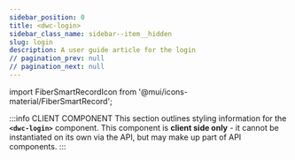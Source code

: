 ```yaml
---
sidebar_position: 0
title: <dwc-login>
sidebar_class_name: sidebar--item__hidden
slug: login
description: A user guide article for the login
// pagination_prev: null
// pagination_next: null
---
```


import FiberSmartRecordIcon from '@mui/icons-material/FiberSmartRecord';

<DocChip chip='shadow' />

:::info CLIENT COMPONENT
This section outlines styling information for the **`<dwc-login>`** component. This component is **client side only** - it cannot be instantiated on its own via the API, but may make up part of API components.
:::

<TableBuilder name="dwc-login" />

